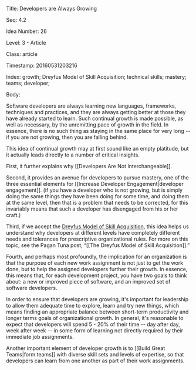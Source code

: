 Title:  Developers are Always Growing

Seq:    4.2

Idea Number: 26

Level:  3 - Article

Class:  article

Timestamp: 20160531203216

Index:  growth; Dreyfus Model of Skill Acquisition; technical skills; mastery; teams; developer; 

Body:

Software developers are always learning new languages, frameworks, techniques and practices, and they are always getting better at those they have already started to learn. Such continual growth is made possible, as well as necessary, by the unremitting pace of growth in the field. In essence, there is no such thing as staying in the same place for very long -- if you are not growing, then you are falling behind.

This idea of continual growth may at first sound like an empty platitude, but it actually leads directly to a number of critical insights.

First, it further explains why [[Developers Are Not Interchangeable]].

Second, it provides an avenue for developers to pursue mastery, one of the three essential elements for [[Increase Developer Engagement|developer engagement]]. (if you have a developer who is not growing, but is simply doing the same things they have been doing for some time, and doing them at the same level, then that is a problem that needs to be corrected, for this invariably means that such a developer has disengaged from his or her craft.)

Third, if we accept the [Dreyfus Model of Skill Acquisition](https://en.wikipedia.org/wiki/Dreyfus_model_of_skill_acquisition), this idea helps us understand why developers at different levels have completely different needs and tolerances for prescriptive organizational rules. For more on this topic, see the Pagan Tuna post, &ldquo;[[The Dreyfus Model of Skill Acquisition]].&rdquo;

Fourth, and perhaps most profoundly, the implication for an organization is that the purpose of each new work assignment is not just to get the work done, but to help the assigned developers further their growth. In essence, this means that, for each development project, you have two goals to think about: a new or improved piece of software, and an improved set of software developers.

In order to ensure that developers are growing, it's important for leadership to allow them adequate time to explore, learn and try new things, which means finding an appropriate balance between short-term productivity and longer terms goals of organizational growth. In general, it's reasonable to expect that developers will spend 5 - 20% of their time -- day after day, week after week -- in some form of learning not directly required by their immediate job assignments.

Another important element of developer growth is to [[Build Great Teams|form teams]] with diverse skill sets and levels of expertise, so that developers can learn from one another as part of their work assignments.


[interchangeable]: developers-are-not-interchangeable.html
[teams]: build-great-teams.html
[engagement]: increase-developer-engagement.html
